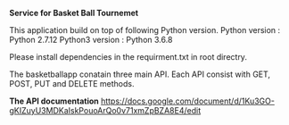 <b>Service for Basket Ball Tournemet</b>

This application build on top of following Python version.
Python version : Python 2.7.12
Python3 version : Python 3.6.8

Please install dependencies in the requirment.txt in root directry.

The basketballapp conatain three main API. Each API consist with GET, POST, PUT and DELETE methods.

<b>The API documentation</b> 
https://docs.google.com/document/d/1Ku3GO-gKIZuyU3MDKaIskPouoArQo0v71xmZpBZA8E4/edit

  



